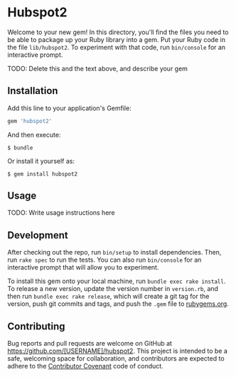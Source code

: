 # Hubspot2

Welcome to your new gem! In this directory, you'll find the files you need to be able to package up your Ruby library into a gem. Put your Ruby code in the file `lib/hubspot2`. To experiment with that code, run `bin/console` for an interactive prompt.

TODO: Delete this and the text above, and describe your gem

## Installation

Add this line to your application's Gemfile:

```ruby
gem 'hubspot2'
```

And then execute:

    $ bundle

Or install it yourself as:

    $ gem install hubspot2

## Usage

TODO: Write usage instructions here

## Development

After checking out the repo, run `bin/setup` to install dependencies. Then, run `rake spec` to run the tests. You can also run `bin/console` for an interactive prompt that will allow you to experiment.

To install this gem onto your local machine, run `bundle exec rake install`. To release a new version, update the version number in `version.rb`, and then run `bundle exec rake release`, which will create a git tag for the version, push git commits and tags, and push the `.gem` file to [rubygems.org](https://rubygems.org).

## Contributing

Bug reports and pull requests are welcome on GitHub at https://github.com/[USERNAME]/hubspot2. This project is intended to be a safe, welcoming space for collaboration, and contributors are expected to adhere to the [Contributor Covenant](http://contributor-covenant.org) code of conduct.

